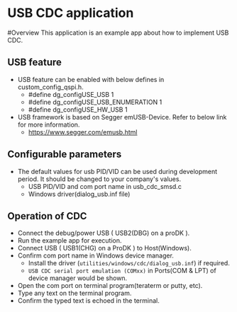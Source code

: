 USB CDC application
======================================================================
#Overview
This application is an example app about how to implement USB CDC.

## USB feature

- USB feature can be enabled with below defines in custom\_config\_qspi.h.
	- #define dg_configUSE\_USB                        1
	- #define dg_configUSE\_USB\_ENUMERATION            1
	- #define dg_configUSE\_HW\_USB                     1	
- USB framework is based on Segger emUSB-Device. Refer to below link for more information.
	- https://www.segger.com/emusb.html

## Configurable parameters

- The default values for usb PID/VID can be used during development period. It should be changed to your company's values.
	- USB PID/VID and com port name in usb\_cdc\_smsd.c
	- Windows driver(dialog_usb.inf file)
	 
## Operation of CDC

- Connect the debug/power USB ( USB2(DBG) on a proDK ).
- Run the example app for execution.
- Connect USB ( USB1(CHG) on a ProDK ) to Host(Windows).
- Confirm com port name in Windows device manager.
	* Install the driver (`utilities/windows/cdc/dialog_usb.inf`) if required.
	* `USB CDC serial port emulation (COMxx)` in Ports(COM & LPT) of device manager would be shown.
- Open the com port on terminal program(teraterm or putty, etc).
- Type any text on the terminal program.
- Confirm the typed text is echoed in the terminal.
